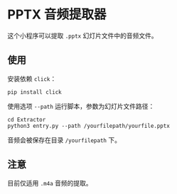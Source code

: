 # PPTX 音频提取器

这个小程序可以提取 `.pptx` 幻灯片文件中的音频文件。

## 使用

安装依赖 `click`：

```shell script
pip install click
```

使用选项 `--path` 运行脚本，参数为幻灯片文件路径：

```shell script
cd Extractor
python3 entry.py --path /yourfilepath/yourfile.pptx
```

音频会被保存在目录 `/yourfilepath` 下。

## 注意

目前仅适用 `.m4a` 音频的提取。